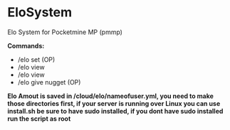 # EloSystem
Elo System for Pocketmine MP (pmmp)

<b>Commands:</b>
  * /elo set <name> <amout> (OP)
  * /elo view
  * /elo view <name>
  * /elo give <name> nugget (OP)
 
<b>Elo Amout is saved in /cloud/elo/nameofuser.yml, you need to make those directories first, if your server is running over Linux you can use install.sh be sure to have sudo installed, if you dont have sudo installed run the script as root</b>
  
